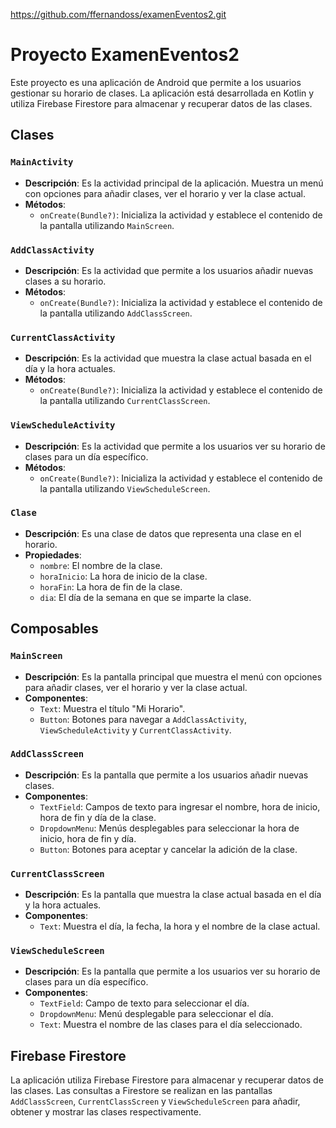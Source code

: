 https://github.com/ffernandoss/examenEventos2.git


# Proyecto ExamenEventos2

Este proyecto es una aplicación de Android que permite a los usuarios gestionar su horario de clases. La aplicación está desarrollada en Kotlin y utiliza Firebase Firestore para almacenar y recuperar datos de las clases.

## Clases

### `MainActivity`

- **Descripción**: Es la actividad principal de la aplicación. Muestra un menú con opciones para añadir clases, ver el horario y ver la clase actual.
- **Métodos**:
  - `onCreate(Bundle?)`: Inicializa la actividad y establece el contenido de la pantalla utilizando `MainScreen`.

### `AddClassActivity`

- **Descripción**: Es la actividad que permite a los usuarios añadir nuevas clases a su horario.
- **Métodos**:
  - `onCreate(Bundle?)`: Inicializa la actividad y establece el contenido de la pantalla utilizando `AddClassScreen`.

### `CurrentClassActivity`

- **Descripción**: Es la actividad que muestra la clase actual basada en el día y la hora actuales.
- **Métodos**:
  - `onCreate(Bundle?)`: Inicializa la actividad y establece el contenido de la pantalla utilizando `CurrentClassScreen`.

### `ViewScheduleActivity`

- **Descripción**: Es la actividad que permite a los usuarios ver su horario de clases para un día específico.
- **Métodos**:
  - `onCreate(Bundle?)`: Inicializa la actividad y establece el contenido de la pantalla utilizando `ViewScheduleScreen`.

### `Clase`

- **Descripción**: Es una clase de datos que representa una clase en el horario.
- **Propiedades**:
  - `nombre`: El nombre de la clase.
  - `horaInicio`: La hora de inicio de la clase.
  - `horaFin`: La hora de fin de la clase.
  - `dia`: El día de la semana en que se imparte la clase.

## Composables

### `MainScreen`

- **Descripción**: Es la pantalla principal que muestra el menú con opciones para añadir clases, ver el horario y ver la clase actual.
- **Componentes**:
  - `Text`: Muestra el título "Mi Horario".
  - `Button`: Botones para navegar a `AddClassActivity`, `ViewScheduleActivity` y `CurrentClassActivity`.

### `AddClassScreen`

- **Descripción**: Es la pantalla que permite a los usuarios añadir nuevas clases.
- **Componentes**:
  - `TextField`: Campos de texto para ingresar el nombre, hora de inicio, hora de fin y día de la clase.
  - `DropdownMenu`: Menús desplegables para seleccionar la hora de inicio, hora de fin y día.
  - `Button`: Botones para aceptar y cancelar la adición de la clase.

### `CurrentClassScreen`

- **Descripción**: Es la pantalla que muestra la clase actual basada en el día y la hora actuales.
- **Componentes**:
  - `Text`: Muestra el día, la fecha, la hora y el nombre de la clase actual.

### `ViewScheduleScreen`

- **Descripción**: Es la pantalla que permite a los usuarios ver su horario de clases para un día específico.
- **Componentes**:
  - `TextField`: Campo de texto para seleccionar el día.
  - `DropdownMenu`: Menú desplegable para seleccionar el día.
  - `Text`: Muestra el nombre de las clases para el día seleccionado.

## Firebase Firestore

La aplicación utiliza Firebase Firestore para almacenar y recuperar datos de las clases. Las consultas a Firestore se realizan en las pantallas `AddClassScreen`, `CurrentClassScreen` y `ViewScheduleScreen` para añadir, obtener y mostrar las clases respectivamente.
